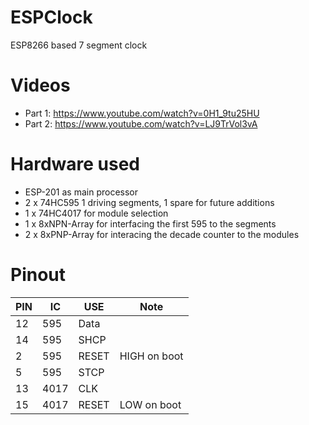 # ESPClock
ESP8266 based 7 segment clock

# Videos
- Part 1: https://www.youtube.com/watch?v=0H1_9tu25HU
- Part 2: https://www.youtube.com/watch?v=LJ9TrVol3vA

# Hardware used

- ESP-201 as main processor
- 2 x 74HC595 1 driving segments, 1 spare for future additions
- 1 x 74HC4017 for module selection
- 1 x 8xNPN-Array for interfacing the first 595 to the segments
- 2 x 8xPNP-Array for interacing the decade counter to the modules

# Pinout

| PIN | IC | USE |  Note |
|----|----|---|---|
| 12   | 595   | Data  |   |
| 14   |  595  |  SHCP |   |
| 2   | 595   | RESET  |  HIGH on boot |
| 5   | 595   | STCP  |   |
| 13   |  4017  |  CLK |   |
| 15  | 4017   | RESET  | LOW on boot  |
